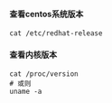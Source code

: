 #### 查看centos系统版本

```
cat /etc/redhat-release
```

#### 查看内核版本

```
cat /proc/version
# 或则
uname -a
```



